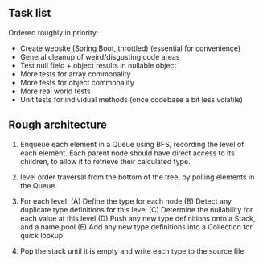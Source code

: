 
## Task list


Ordered roughly in priority:

- Create website (Spring Boot, throttled) (essential for convenience)
- General cleanup of weird/disgusting code areas
- Test null field + object results in nullable object
- More tests for array commonality
- More tests for object commonality
- More real world tests
- Unit tests for individual methods (once codebase a bit less volatile)


## Rough architecture


1. Enqueue each element in a Queue using BFS, recording the level of each element.
Each parent node should have direct access to its children, to allow it to retrieve their calculated type.

2. level order traversal from the bottom of the tree, by polling elements in the Queue.
3. For each level:
    (A) Define the type for each node
    (B) Detect any duplicate type definitions for this level
    (C) Determine the nullability for each value at this level
    (D) Push any new type definitions onto a Stack, and a name pool
    (E) Add any new type definitions into a Collection for quick lookup
4. Pop the stack until it is empty and write each type to the source file